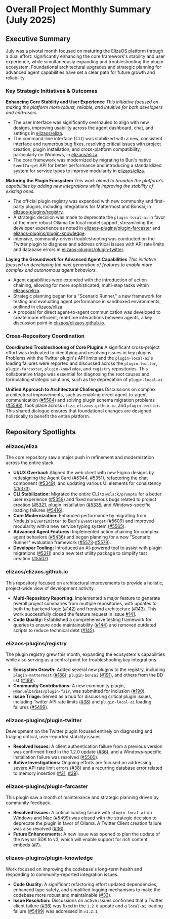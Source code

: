 # Overall Project Monthly Summary (July 2025)

## Executive Summary
July was a pivotal month focused on maturing the ElizaOS platform through a dual effort: significantly enhancing the core framework's stability and user experience, while simultaneously expanding and troubleshooting the plugin ecosystem. Foundational architectural upgrades and strategic planning for advanced agent capabilities have set a clear path for future growth and reliability.

### Key Strategic Initiatives & Outcomes

**Enhancing Core Stability and User Experience**
*This initiative focused on making the platform more robust, reliable, and intuitive for both developers and end-users.*
-   The user interface was significantly overhauled to align with new designs, improving usability across the agent dashboard, chat, and settings in [elizaos/eliza](https://github.com/elizaos/eliza).
-   The command-line interface (CLI) was stabilized with a new, consistent interface and numerous bug fixes, resolving critical issues with project creation, plugin installation, and cross-platform compatibility, particularly on Windows, in [elizaos/eliza](https://github.com/elizaos/eliza).
-   The core framework was modernized by migrating to Bun's native `EventTarget` API for better performance and introducing a standardized system for service types to improve modularity in [elizaos/eliza](https://github.com/elizaos/eliza).

**Maturing the Plugin Ecosystem**
*This work aimed to broaden the platform's capabilities by adding new integrations while improving the stability of existing ones.*
-   The official plugin registry was expanded with new community and first-party plugins, including integrations for Mattermost and Bonsai, in [elizaos-plugins/registry](https://github.com/elizaos-plugins/registry).
-   A strategic decision was made to deprecate the `plugin-local-ai` in favor of the more robust Ollama for local model support, streamlining the developer experience as noted in [elizaos-plugins/plugin-farcaster](https://github.com/elizaos-plugins/plugin-farcaster) and [elizaos-plugins/plugin-knowledge](https://github.com/elizaos-plugins/plugin-knowledge).
-   Intensive, community-driven troubleshooting was conducted on the Twitter plugin to diagnose and address critical issues with API rate limits and database errors in [elizaos-plugins/plugin-twitter](https://github.com/elizaos-plugins/plugin-twitter).

**Laying the Groundwork for Advanced Agent Capabilities**
*This initiative focused on developing the next generation of features to enable more complex and autonomous agent behaviors.*
-   Agent capabilities were extended with the introduction of action chaining, allowing for more sophisticated, multi-step tasks within [elizaos/eliza](https://github.com/elizaos/eliza).
-   Strategic planning began for a "Scenario Runner," a new framework for testing and evaluating agent performance in sandboxed environments, outlined in [elizaos/eliza](https://github.com/elizaos/eliza).
-   A proposal for direct agent-to-agent communication was developed to create more efficient, real-time interactions between agents, a key discussion point in [elizaos/elizaos.github.io](https://github.com/elizaos/elizaos.github.io).

### Cross-Repository Coordination

**Coordinated Troubleshooting of Core Plugins**
A significant cross-project effort was dedicated to identifying and resolving issues in key plugins. Problems with the Twitter plugin's API limits and the `plugin-local-ai`'s loading failures were reported and discussed across the `plugin-twitter`, `plugin-farcaster`, `plugin-knowledge`, and `registry` repositories. This collaborative triage was essential for diagnosing the root causes and formulating strategic solutions, such as the deprecation of `plugin-local-ai`.

**Unified Approach to Architectural Challenges**
Discussions on complex architectural improvements, such as enabling direct agent-to-agent communication ([#5584](https://github.com/elizaos/eliza/issues/5584)) and solving plugin schema migration problems ([#5588](https://github.com/elizaos/eliza/issues/5588)), took place across `eliza`, `elizaos.github.io`, and `plugin-twitter`. This shared dialogue ensures that foundational changes are designed holistically to benefit the entire platform.

## Repository Spotlights

### elizaos/eliza
The core repository saw a major push in refinement and modernization across the entire stack.
-   **UI/UX Overhaul:** Aligned the web client with new Figma designs by redesigning the Agent Card ([#5344](https://github.com/elizaos/eliza/pull/5344), [#5351](https://github.comcom/elizaos/eliza/pull/5351)), refactoring the chat component ([#5349](https://github.com/elizaos/eliza/pull/5349)), and updating various UI elements for consistency ([#5373](https://github.com/elizaos/eliza/pull/5373)).
-   **CLI Stabilization:** Migrated the entire CLI to `@clack/prompts` for a better user experience ([#5359](https://github.com/elizaos/eliza/pull/5359)) and fixed numerous bugs related to project creation ([#5321](https://github.com/elizaos/eliza/pull/5321]), plugin installation ([#5335](https://github.com/elizaos/eliza/pull/5335]), and Windows-specific loading failures ([#5416](https://github.com/elizaos/eliza/pull/5416)).
-   **Core Modernization:** Enhanced performance by migrating from Node.js's `EventEmitter` to Bun's `EventTarget` ([#5609](https://github.com/elizaos/eliza/pull/5609)) and improved modularity with a new service typing system ([#5565](https://github.com/elizaos/eliza/pull/5565)).
-   **Advanced Agent Features:** Implemented action chaining for complex agent behaviors ([#5436](https://github.com/elizaos/eliza/pull/5436)) and began planning for a new "Scenario Runner" evaluation framework ([#5573](https://github.com/elizaos/eliza/issues/5573)-[#5579](https://github.com/elizaos/eliza/issues/5579)).
-   **Developer Tooling:** Introduced an AI-powered tool to assist with plugin migrations ([#5311](https://github.com/elizaos/eliza/pull/5311)) and a new test utility package to simplify test creation ([#5507](https://github.com/elizaos/eliza/pull/5507)).

### elizaos/elizaos.github.io
This repository focused on architectural improvements to provide a holistic, project-wide view of development activity.
-   **Multi-Repository Reporting:** Implemented a major feature to generate overall project summaries from multiple repositories, with updates to both the backend logic ([#142](https://github.com/elizaos/elizaos.github.io/pull/142)) and frontend architecture ([#143](https://github.com/elizaos/elizaos.github.io/pull/143)). This work successfully closed the feature request in issue [#141](https://github.com/elizaos/elizaos.github.io/issues/141).
-   **Code Quality:** Established a comprehensive testing framework for queries to ensure code maintainability ([#144](https://github.com/elizaos/elizaos.github.io/pull/144)) and removed outdated scripts to reduce technical debt ([#145](https://github.com/elizaos/elizaos.github.io/pull/145)).

### elizaos-plugins/registry
The plugin registry grew this month, expanding the ecosystem's capabilities while also serving as a central point for troubleshooting key integrations.
-   **Ecosystem Growth:** Added several new plugins to the registry, including `plugin-mattermost` ([#188](https://github.com/elizaos-plugins/registry/pull/188)), `plugin-bonsai` ([#191](https://github.com/elizaos-plugins/registry/pull/191)), and others from the BD list ([#189](https://github.com/elizaos-plugins/registry/pull/189)).
-   **Community Contributions:** A new community plugin, `@manuelbarbas/plugin-fair`, was submitted for inclusion ([#190](https://github.com/elizaos-plugins/registry/pull/190)).
-   **Issue Triage:** Served as a hub for discussing critical plugin issues, including Twitter API rate limits ([#38](https://github.com/elizaos-plugins/registry/issues/38)) and `plugin-local-ai` loading failures ([#5499](https://github.com/elizaos-plugins/registry/issues/5499)).

### elizaos-plugins/plugin-twitter
Development on the Twitter plugin focused entirely on diagnosing and triaging critical, user-reported stability issues.
-   **Resolved Issues:** A client authentication failure from a previous version was confirmed fixed in the 1.2.0 update ([#36](https://github.com/elizaos-plugins/plugin-twitter/issues/36)), and a Windows-specific installation failure was resolved ([#5500](https://github.com/elizaos-plugins/plugin-twitter/issues/5500)).
-   **Active Investigations:** Ongoing efforts are focused on addressing severe API rate limit errors ([#38](https://github.com/elizaos-plugins/plugin-twitter/issues/38)) and a recurring database error related to memory insertion ([#31](https://github.com/elizaos-plugins/plugin-twitter/issues/31), [#39](https://github.com/elizaos-plugins/plugin-twitter/issues/39)).

### elizaos-plugins/plugin-farcaster
This plugin saw a month of maintenance and strategic planning driven by community feedback.
-   **Resolved Issues:** A critical loading failure with `plugin-local-ai` on Windows and Mac ([#5499](https://github.com/elizaos-plugins/plugin-farcaster/issues/5499)) was closed with the strategic decision to deprecate the plugin in favor of Ollama. A Twitter Client creation failure was also resolved ([#36](https://github.com/elizaos-plugins/plugin-farcaster/issues/36)).
-   **Future Enhancements:** A new issue was opened to plan the update of the Neynar SDK to v3, which will enable support for rich content embeds ([#7](https://github.com/elizaos-plugins/plugin-farcaster/issues/7)).

### elizaos-plugins/plugin-knowledge
Work focused on improving the codebase's long-term health and responding to community-reported integration issues.
-   **Code Quality:** A significant refactoring effort updated dependencies, enhanced type safety, and simplified logging mechanisms to make the codebase more robust and maintainable ([#33](https://github.com/elizaos-plugins/plugin-knowledge/pull/33)).
-   **Issue Resolution:** Discussions on active issues confirmed that a Twitter client failure ([#36](https://github.com/elizaos-plugins/plugin-knowledge/issues/36)) was fixed in the `1.2.0` update and a `local-ai` loading failure ([#5499](https://github.com/elizaos-plugins/plugin-knowledge/issues/5499)) was addressed in `v1.2.1`.